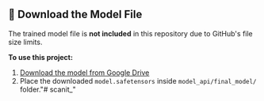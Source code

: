 ## 🚨 Download the Model File

The trained model file is **not included** in this repository due to GitHub's file size limits.

**To use this project:**

1. [Download the model from Google Drive](https://drive.google.com/drive/folders/1XiQ5aXp_gC-TIZXKWHDatuz-GL5H5V4S?usp=sharing)
2. Place the downloaded `model.safetensors` inside `model_api/final_model/` folder."# scanit_" 
